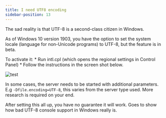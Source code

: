```yaml
---
title: I need UTF8 encoding
sidebar-position: 13
---
```


The sad reality is that UTF-8 is a second-class citizen in Windows.

As of Windows 10 version 1903, you have the option to set the system locale (language for non-Unicode programs) to UTF-8, but the feature is in beta.

To activate it: * Run intl.cpl (which opens the regional settings in Control Panel) * Follow the instructions in the screen shot below.

![test](https://mcss.b-cdn.net/docs/faq/utf8.png)

In some cases, the server needs to be started with additional parameters. E.g `-Dfile.encoding=UTF-8`, this varies from the server type used. More research is required on your end.

After setting this all up, you have no guarantee it will work. Goes to show how bad UTF-8 console support in Windows really is.